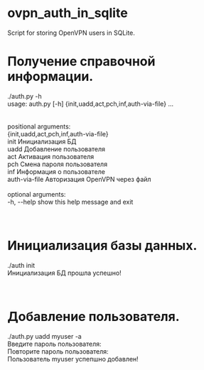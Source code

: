 # ovpn_auth_in_sqlite
Script for storing OpenVPN users in SQLite.

# Получение справочной информации.<br />
./auth.py -h<br />
usage: auth.py [-h] {init,uadd,act,pch,inf,auth-via-file} ...<br />
<br />
<br />
positional arguments:<br />
  {init,uadd,act,pch,inf,auth-via-file}<br />
    init                Инициализация БД<br />
    uadd                Добавление пользователя<br />
    act                 Активация пользователя<br />
    pch                 Смена пароля пользователя<br />
    inf                 Информация о пользователе<br />
    auth-via-file       Авторизация OpenVPN через файл<br />
<br />
optional arguments:<br />
  -h, --help            show this help message and exit<br />
<br />
<br />
# Инициализация базы данных.<br />
./auth init<br />
Инициализация БД прошла успешно!<br />
<br />
<br />
# Добавление пользователя.<br />
./auth.py uadd myuser -a<br />
Введите пароль пользователя:<br />
Повторите пароль пользователя:<br /> 
Пользователь myuser успепшно добавлен!<br />

